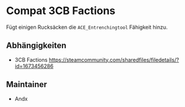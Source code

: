 # Compat 3CB Factions

Fügt einigen Rucksäcken die `ACE_Entrenchingtool` Fähigkeit hinzu.

## Abhängigkeiten

- 3CB Factions <https://steamcommunity.com/sharedfiles/filedetails/?id=1673456286>

## Maintainer

- Andx
